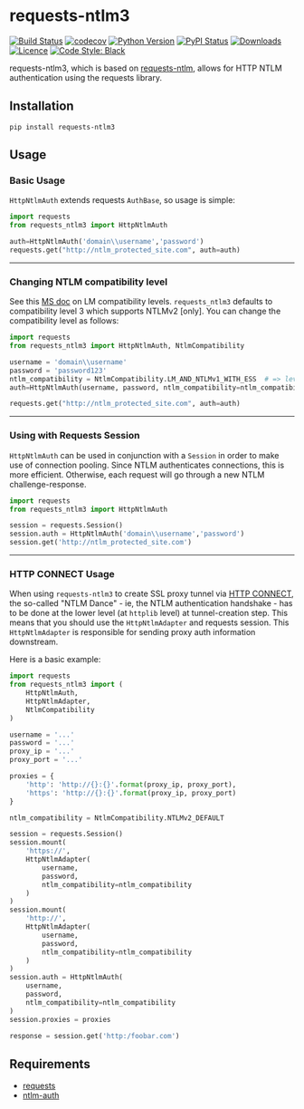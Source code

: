 # requests-ntlm3

[![Build Status](https://travis-ci.org/mchampanis/requests-ntlm3.svg?branch=master)](https://travis-ci.org/mchampanis/requests-ntlm3)
[![codecov](https://codecov.io/gh/mchampanis/requests-ntlm3/branch/master/graph/badge.svg)](https://codecov.io/gh/mchampanis/requests-ntlm3)
[![Python Version](https://img.shields.io/pypi/pyversions/requests-ntlm3.svg)](https://pypi.python.org/pypi/requests-ntlm3)
[![PyPI Status](https://img.shields.io/pypi/v/requests-ntlm3.svg)](https://pypi.python.org/pypi/requests-ntlm3)
[![Downloads](https://img.shields.io/pypi/dm/requests-ntlm3.svg)](https://pypi.python.org/pypi/requests-ntlm3)
[![Licence](https://img.shields.io/github/license/mchampanis/requests-ntlm3.svg)](https://raw.githubusercontent.com/mchampanis/requests-ntlm3/master/LICENSE)
[![Code Style: Black](https://img.shields.io/badge/code%20style-black-101010.svg)](https://github.com/psf/black)

requests-ntlm3, which is based on [requests-ntlm](https://github.com/requests/requests-ntlm), allows for HTTP NTLM authentication using the requests library.

## Installation

```shell
pip install requests-ntlm3
```

## Usage

### Basic Usage
`HttpNtlmAuth` extends requests `AuthBase`, so usage is simple:

```python
import requests
from requests_ntlm3 import HttpNtlmAuth

auth=HttpNtlmAuth('domain\\username','password')
requests.get("http://ntlm_protected_site.com", auth=auth)
```
___

### Changing NTLM compatibility level
See this [MS doc](https://docs.microsoft.com/en-us/previous-versions/windows/it-pro/windows-2000-server/cc960646%28v=technet.10%29) on LM compatibility levels. `requests_ntlm3` defaults to
compatibility level 3 which supports NTLMv2 [only]. You can change the compatibility level as follows:


```python
import requests
from requests_ntlm3 import HttpNtlmAuth, NtlmCompatibility

username = 'domain\\username'
password = 'password123'
ntlm_compatibility = NtlmCompatibility.LM_AND_NTLMv1_WITH_ESS  # => level 1
auth=HttpNtlmAuth(username, password, ntlm_compatibility=ntlm_compatibility)

requests.get("http://ntlm_protected_site.com", auth=auth)
```
___

### Using with Requests Session
`HttpNtlmAuth` can be used in conjunction with a `Session` in order to
make use of connection pooling. Since NTLM authenticates connections,
this is more efficient. Otherwise, each request will go through a new
NTLM challenge-response.

```python
import requests
from requests_ntlm3 import HttpNtlmAuth

session = requests.Session()
session.auth = HttpNtlmAuth('domain\\username','password')
session.get('http://ntlm_protected_site.com')
```
___

### HTTP CONNECT Usage
When using `requests-ntlm3` to create SSL proxy tunnel via
[HTTP CONNECT](https://en.wikipedia.org/wiki/HTTP_tunnel#HTTP_CONNECT_method), the so-called
"NTLM Dance" - ie, the NTLM authentication handshake - has to be done at the lower level
(at `httplib` level) at tunnel-creation step. This means that you should use the `HttpNtlmAdapter`
and requests session. This `HttpNtlmAdapter` is responsible for sending proxy auth information
downstream.

Here is a basic example:

```python
import requests
from requests_ntlm3 import (
    HttpNtlmAuth,
    HttpNtlmAdapter,
    NtlmCompatibility
)

username = '...'
password = '...'
proxy_ip = '...'
proxy_port = '...'

proxies = {
    'http': 'http://{}:{}'.format(proxy_ip, proxy_port),
    'https': 'http://{}:{}'.format(proxy_ip, proxy_port)
}

ntlm_compatibility = NtlmCompatibility.NTLMv2_DEFAULT

session = requests.Session()
session.mount(
    'https://',
    HttpNtlmAdapter(
        username,
        password,
        ntlm_compatibility=ntlm_compatibility
    )
)
session.mount(
    'http://',
    HttpNtlmAdapter(
        username,
        password,
        ntlm_compatibility=ntlm_compatibility
    )
)
session.auth = HttpNtlmAuth(
    username,
    password,
    ntlm_compatibility=ntlm_compatibility
)
session.proxies = proxies

response = session.get('http:/foobar.com')
```

## Requirements

- [requests](https://github.com/kennethreitz/requests/)
- [ntlm-auth](https://github.com/jborean93/ntlm-auth)
